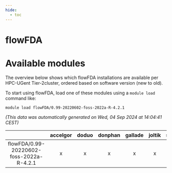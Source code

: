 ```yaml
---
hide:
  - toc
---
```


flowFDA
=======

# Available modules


The overview below shows which flowFDA installations are available per HPC-UGent Tier-2cluster, ordered based on software version (new to old).

To start using flowFDA, load one of these modules using a `module load` command like:

```shell
module load flowFDA/0.99-20220602-foss-2022a-R-4.2.1
```

*(This data was automatically generated on Wed, 04 Sep 2024 at 14:04:41 CEST)*  

| |accelgor|doduo|donphan|gallade|joltik|shinx|skitty|
| :---: | :---: | :---: | :---: | :---: | :---: | :---: | :---: |
|flowFDA/0.99-20220602-foss-2022a-R-4.2.1|x|x|x|x|x|-|x|
